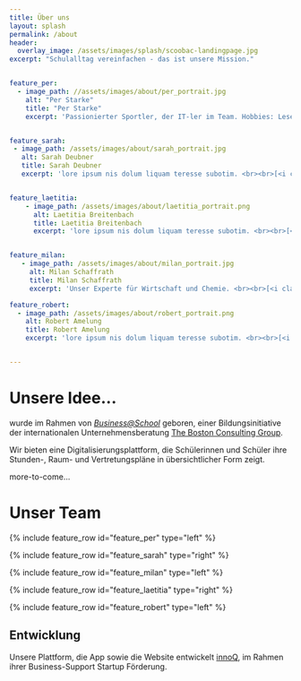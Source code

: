 ```yaml
---
title: Über uns
layout: splash
permalink: /about
header:
  overlay_image: /assets/images/splash/scoobac-landingpage.jpg
excerpt: "Schulalltag vereinfachen - das ist unsere Mission."


feature_per:
  - image_path: //assets/images/about/per_portrait.jpg
    alt: "Per Starke"
    title: "Per Starke"
    excerpt: 'Passionierter Sportler, der IT-ler im Team. Hobbies: Lesen, tanzen, laufen, klettern, Mountainbike.<br>[<i class="fa fa-fw fa-envelope"/>per - at - scoobac.org](mailto:per@scoobac.org)'


feature_sarah:
 - image_path: /assets/images/about/sarah_portrait.jpg
   alt: Sarah Deubner
   title: Sarah Deubner
   excerpt: 'lore ipsum nis dolum liquam teresse subotim. <br><br>[<i class="fa fa-fw fa-envelope"/>sarah - at - scoobac.org](mailto:sarah@scoobac.org)'


feature_laetitia:
    - image_path: /assets/images/about/laetitia_portrait.png
      alt: Laetitia Breitenbach
      title: Laetitia Breitenbach
      excerpt: 'lore ipsum nis dolum liquam teresse subotim. <br><br>[<i class="fa fa-fw fa-envelope"/>laetitia - at - scoobac.org](mailto:laetitia@scoobac.org)'


feature_milan:
   - image_path: /assets/images/about/milan_portrait.jpg
     alt: Milan Schaffrath
     title: Milan Schaffrath
     excerpt: 'Unser Experte für Wirtschaft und Chemie. <br><br>[<i class="fa fa-fw fa-envelope"/>milan - at - scoobac.org](mailto:milan@scoobac.org)'

feature_robert:
  - image_path: /assets/images/about/robert_portrait.png
    alt: Robert Amelung
    title: Robert Amelung
    excerpt: 'lore ipsum nis dolum liquam teresse subotim. <br><br>[<i class="fa fa-fw fa-envelope"/>robert - at - scoobac.org](mailto:robert@scoobac.org)'


---
```


# Unsere Idee...

wurde im Rahmen von [_Business@School_](https://www.business-at-school.net)
geboren, einer Bildungsinitiative der internationalen Unternehmensberatung
[The Boston Consulting Group](http://www.bcg.de/).

Wir bieten eine Digitalisierungsplattform, die Schülerinnen und Schüler ihre
Stunden-, Raum- und Vertretungspläne in übersichtlicher Form zeigt.

more-to-come...


# Unser Team

{% include feature_row id="feature_per" type="left" %}

{% include feature_row id="feature_sarah" type="right" %}

{% include feature_row id="feature_milan" type="left" %}

{% include feature_row id="feature_laetitia" type="right" %}

{% include feature_row id="feature_robert" type="left" %}

## Entwicklung

Unsere Plattform, die App sowie die Website entwickelt [innoQ](https://innoq.com),
im Rahmen ihrer Business-Support Startup Förderung.
